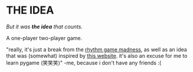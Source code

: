 # THE IDEA

*But it was ***the idea*** that counts.*

A one-player two-player game.

"really, it's just a break from the [rhythm game madness](https://twitch.tv/simplesentai), as well as an idea that was (somewhat) inspired by [this website](https://letsmakeagame.net/). it's also an excuse for me to learn pygame (笑笑笑)" -me, because i don't have any friends :(
